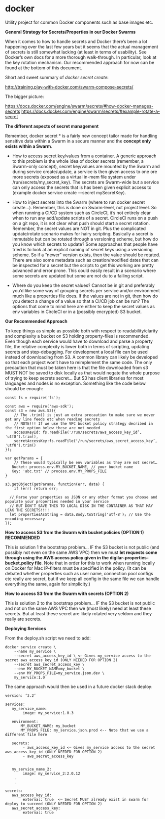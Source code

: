 # docker
Utility project for common Docker components such as base images etc.

__General Strategy for Secrets/Properties in our Docker Swarms__

When it comes to how to handle secrets and Docker there’s been a lot happening over the last few years but it seems that the actual management of secrets is still somewhat lacking (at least in terms of usability). See Docker’s own docs for a more thorough walk-through. In particular, look at the key rotation mechanism.
Our recommended approach for now can be found at the bottom of this document.

Short and sweet summary of _docker secret create_:

http://training.play-with-docker.com/swarm-compose-secrets/

The bigger picture:

https://docs.docker.com/engine/swarm/secrets/#how-docker-manages-secrets
https://docs.docker.com/engine/swarm/secrets/#example-rotate-a-secret

__The different aspects of secret management__

Remember, docker secret * is a fairly new concept tailor made for handling sensitive data within a Swarm in a secure manner and the __concept only exists within a Swarm__. 

- How to access secret key/values from a container. A generic approach to this problem is the whole idea of docker secrets (remember, a Swarm-only concept), secret key/values are mounted by the Swarm and during service create/update, a service is then given access to one ore more secrets (exposed as a virtual in-mem file system under /run/secrets/my_secret_key). The secrets are Swarm-wide but a service can only access the secrets that is has been given explicit access to (example docker service create —secret mySecretKey). 

- How to inject secrets into the Swarm (where to run docker secret create…). Remember, this is done on Swarm-level, not project level. So when running a CI/CD system such as CircleCI, it’s not entirely clear when to run any add/update scripts of a secret. CircleCI runs on a push on a git repo, it is not clear what push should start a secret rotation. Remember, the secret values are NOT in git. Plus the complicated update/rotate scenario makes for hairy scripting. Basically a secret is immutable but can be rotated through a versioning scheme, but how do you know which secrets to update? Some approaches that people have tried is to look at an explicit naming of secret keys using a versioning scheme. So if a “newer” version exists, then the value should be rotated. There are also some metadata such as creation/modified dates that can be inspected for a secret but the scripts to get this working are pretty advanced and error prone. This could easily result in a scenario where some secrets are updated but some are not du to a failing script.

- Where do you keep the secret values? Cannot be in git and preferably you’d like some way of grouping secrets per service and/or environment much like a properties file does. If the values are not in git, then how do you detect a change of a value so that a CI/CD job can be run? The options that come to mind here are either to keep the secret values as env variables in CircleCI or in a (possibly encrypted) S3 bucket.

__Our Recommended Approach__

To keep things as simple as possible both with respect to readability/clarity and complexity a bucket on S3 holding property-files is recommended. Even though each service would have to download and parse a property file, the relative complexity is lower both in terms of scripting, updating secrets and step-debugging.
For development a local file can be used instead of downloading from S3. A common library can likely be developed so that each project won’t have to reimplement the same code. The only precaution that must be taken here is that the file downloaded from s3 MUST NOT be saved to disk locally as that would negate the whole purpose of trying to keep secrets secret… But S3 has client libraries for most languages and nodes is no exception. Something like the  code below should be enough:

~~~~
const fs = require('fs');

const aws = require('aws-sdk');
const s3 = new aws.S3({
	// The .trim() is just an extra precaution to make sure we never get any line feeds etc when reading secrets
	// NOTE!!! If we use the VPC bucket policy strategy decribed in the first option below these are not needed
	accessKeyId: fs.readFile('/run/secrets/aws_access_key_id’, 'utf8').trim(), 
	secretAccessKey:fs.readFile('/run/secrets/aws_secret_access_key’, 'utf8').trim()
});

var getParams = {
	// These would typically be env variables as they are not secret… 
   Bucket: process.env.MY_BUCKET_NAME, // your bucket name
   Key: 'abc.txt' // process.env.MY_PROPS_FILE
}

s3.getObject(getParams, function(err, data) {
    if (err) return err;

  // Parse your properties as JSON or any other format you choose and populate your properties needed in your service
  // BUT DON’T SAVE THIS TO LOCAL DISK IN THE CONTAINER AS THAT MAY LEAK THE SECRETS!!!!
  let propertiesAsString = data.Body.toString('utf-8'); // Use the encoding necessary
});
~~~~

__How to access S3 from the Swarm with bucket policies (OPTION 1) RECOMMENDED__ 

This is solution 1 the bootstrap problem… IF the S3 bucket is not public (and possibly not even on the same AWS VPC) then we must __let requests come through using the AWS access policy given in the digilar-properties-bucket.policy file__. Note that in order for this to work when running locally on Docker for Mac IP-filters must be specified in the policy.
(It can be debated whether properties such as user name, connection pool configs etc really are secret, but if we keep all config in the same file we can handle everything the same, again for simplicity.)

__How to access S3 from the Swarm with secrets (OPTION 2)__ 

This is solution 2 to the bootstrap problem… IF the S3 bucket is not public and not on the same AWS VPC then we (most likely) need at least these secrets.
But at least these secret are likely rotated very seldom and they really are secrets.



__Deploying Services__

From the deploy.sh script we need to add:

~~~~
docker service create \
	--name my_service \
	--secret aws_access_key_id \ <— Gives my_service access to the secret aws_access_key_id (ONLY NEEDED FOR OPTION 2)
	--secret aws_secret_access_key \
	--env MY_BUCKET_NAME=my_bucket \
	--env MY_PROPS_FILE=my_service.json.dev \
	my_service:1.0
~~~~

The same approach would then be used in a future docker stack deploy:

~~~~
version: ‘3.2’

services:
   my_service_name:
        image: my_service:1.0.3

   environment:
       MY_BUCKET_NAME: my_bucket
       MY_PROPS_FILE: my_service.json.prod <-- Note that we use a different file here
       
   secrets:
        - aws_access_key_id <— Gives my_service access to the secret aws_access_key_id (ONLY NEEDED FOR OPTION 2)
        - aws_secret_access_key


   my_service_name_2:
        image: my_service_2:2.0.12
	.
	.

secrets:
   aws_access_key_id:
        external: true	<— Secret MUST already exist in swarm for deploy to succeed (ONLY NEEDED FOR OPTION 2)
   aws_secret_access_key:
        external: true
~~~~


